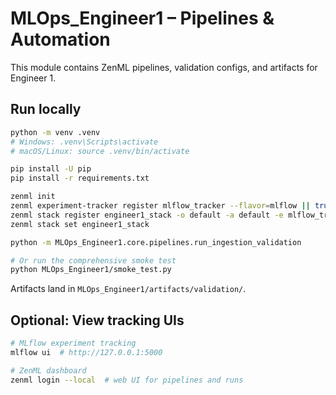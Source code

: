 # MLOps_Engineer1 – Pipelines & Automation

This module contains ZenML pipelines, validation configs, and artifacts for Engineer 1.

## Run locally

```bash
python -m venv .venv
# Windows: .venv\Scripts\activate
# macOS/Linux: source .venv/bin/activate

pip install -U pip
pip install -r requirements.txt

zenml init
zenml experiment-tracker register mlflow_tracker --flavor=mlflow || true
zenml stack register engineer1_stack -o default -a default -e mlflow_tracker
zenml stack set engineer1_stack

python -m MLOps_Engineer1.core.pipelines.run_ingestion_validation

# Or run the comprehensive smoke test
python MLOps_Engineer1/smoke_test.py
```

Artifacts land in `MLOps_Engineer1/artifacts/validation/`.

## Optional: View tracking UIs

```bash
# MLflow experiment tracking
mlflow ui  # http://127.0.0.1:5000

# ZenML dashboard  
zenml login --local  # web UI for pipelines and runs
```
